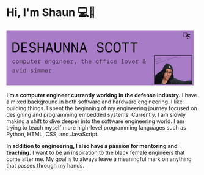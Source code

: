 # Hi, I'm Shaun 💻🔋

<img src="https://raw.githubusercontent.com/deshaunnascott/deshaunnascott/master/img/ShaunHeader.png" />


**I’m a computer engineer currently working in the defense industry.** I have a mixed background in both software and hardware engineering. I like building things. I spent the beginning of my engineering journey focused on designing and programming embedded systems. Currently, I am slowly making a shift to dive deeper into the software engineering world. I am trying to teach myself more high-level programming languages such as Python, HTML, CSS, and JavaScript.

**In addition to engineering, I also have a passion for mentoring and teaching.** I want to be an inspiration to the black female engineers that come after me. My goal is to always leave a meaningful mark on anything that passes through my hands. 
